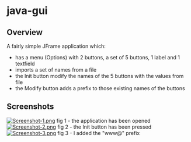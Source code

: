 # java-gui
## Overview

A fairly simple JFrame application which:
- has a menu (Options) with 2 buttons, a set of 5 buttons, 1 label and 1 textfield
- imports a set of names from a file
- the Init button  modify the names of the 5 buttons with the values from file
- the Modify button adds a prefix to those existing names of the buttons

## Screenshots
[![Screenshot-1.png](https://i.postimg.cc/MK2112pY/Screenshot-1.png)](https://postimg.cc/t7k1HcP1)
fig 1 - the application has been opened
[![Screenshot-2.png](https://i.postimg.cc/wBCjnzPf/Screenshot-2.png)](https://postimg.cc/67hKGkBn)
fig 2 - the Init button has been pressed
[![Screenshot-3.png](https://i.postimg.cc/rsnXXCsV/Screenshot-3.png)](https://postimg.cc/8f6nLvL9)
fig 3 - I added the "www@" prefix
